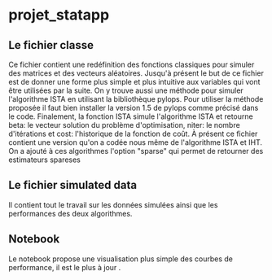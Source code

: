 # projet_statapp
## Le fichier classe
Ce fichier contient une redéfinition des fonctions classiques pour simuler des matrices et des vecteurs aléatoires. Jusqu'à présent le but de ce fichier est de donner une forme plus simple et plus intuitive aux variables qui vont être utilisées par la suite. On y trouve aussi une méthode pour simuler l'algorithme ISTA en utilisant la bibliothèque pylops. Pour utiliser la méthode proposée il faut bien installer la version 1.5 de pylops comme précisé dans le code. Finalement, la fonction ISTA simule l'algorithme ISTA et retourne beta: le vecteur solution du problème d'optimisation, niter: le nombre d'itérations et cost: l'historique de la fonction de coût.
À présent ce fichier contient une version qu'on a codée nous même de l'algorithme ISTA et IHT. On a ajouté à ces algorithmes l'option "sparse" qui permet de retourner des estimateurs spareses 
## Le fichier simulated data
Il contient tout le travail sur les données simulées ainsi que les performances des deux algorithmes.
## Notebook
Le notebook propose une visualisation plus simple des courbes de performance, il est le plus à jour . 

